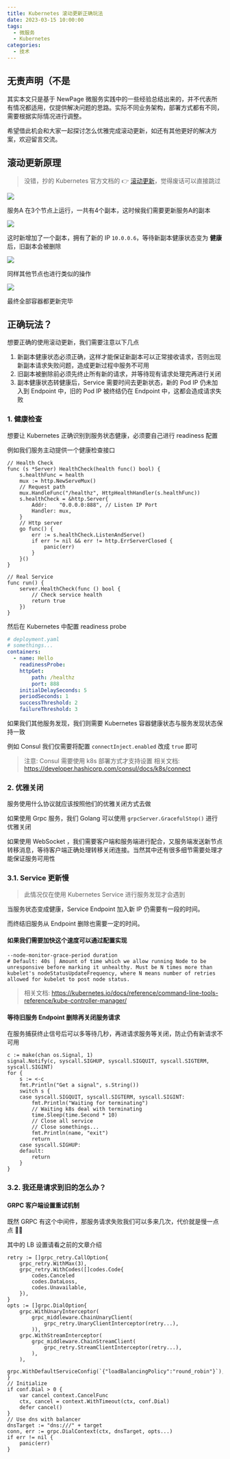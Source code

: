 ```yaml
---
title: Kubernetes 滚动更新正确玩法
date: 2023-03-15 10:00:00
tags:
  - 微服务
  - Kubernetes
categories:
  - 技术
---
```


## 无责声明（不是

其实本文只是基于 NewPage 微服务实践中的一些经验总结出来的，并不代表所有情况都适用，仅提供解决问题的思路。实际不同业务架构，部署方式都有不同，需要根据实际情况进行调整。

希望借此机会和大家一起探讨怎么优雅完成滚动更新，如还有其他更好的解决方案，欢迎留言交流。

## 滚动更新原理

> 没错，抄的 Kubernetes 官方文档的 👉 [滚动更新](https://kubernetes.io/zh-cn/docs/tutorials/kubernetes-basics/update/update-intro/)，觉得废话可以直接跳过

![](https://d33wubrfki0l68.cloudfront.net/30f75140a581110443397192d70a4cdb37df7bfc/fa906/docs/tutorials/kubernetes-basics/public/images/module_06_rollingupdates1.svg)

服务A 在3个节点上运行，一共有4个副本，这时候我们需要更新服务A的副本

![](https://d33wubrfki0l68.cloudfront.net/678bcc3281bfcc588e87c73ffdc73c7a8380aca9/703a2/docs/tutorials/kubernetes-basics/public/images/module_06_rollingupdates2.svg)

这时新增加了一个副本，拥有了新的 IP `10.0.0.6`，等待新副本健康状态变为 **健康** 后，旧副本会被删除

![](https://d33wubrfki0l68.cloudfront.net/9b57c000ea41aca21842da9e1d596cf22f1b9561/91786/docs/tutorials/kubernetes-basics/public/images/module_06_rollingupdates3.svg)

同样其他节点也进行类似的操作

![](https://d33wubrfki0l68.cloudfront.net/6d8bc1ebb4dc67051242bc828d3ae849dbeedb93/fbfa8/docs/tutorials/kubernetes-basics/public/images/module_06_rollingupdates4.svg)

最终全部容器都更新完毕

## 正确玩法？

想要正确的使用滚动更新，我们需要注意以下几点

1. 新副本健康状态必须正确，这样才能保证新副本可以正常接收请求，否则出现新副本请求失败问题，造成更新过程中服务不可用
2. 旧副本被删除前必须先终止所有新的请求，并等待现有请求处理完再进行关闭
3. 副本健康状态转健康后，Service 需要时间去更新状态，新的 Pod IP 仍未加入到 Endpoint 中，旧的 Pod IP 被终结仍在 Endpoint 中，这都会造成请求失败

### 1. 健康检查

想要让 Kubernetes 正确识别到服务状态健康，必须要自己进行 readiness 配置

例如我们服务主动提供一个健康检查接口

```golang
// Health Check
func (s *Server) HealthCheck(health func() bool) {
	s.healthFunc = health
	mux := http.NewServeMux()
    // Request path
	mux.HandleFunc("/healthz", HttpHealthHandler(s.healthFunc))
	s.healthCheck = &http.Server{
		Addr:    "0.0.0.0:888", // Listen IP Port
		Handler: mux,
	}
	// Http server
	go func() {
		err := s.healthCheck.ListenAndServe()
		if err != nil && err != http.ErrServerClosed {
			panic(err)
		}
	}()
}

// Real Service
func run() {
    server.HealthCheck(func () bool {
        // Check service health
        return true
    })
}
```

然后在 Kubernetes 中配置 readiness probe

```yaml
# deployment.yaml
# somethings...
containers:
  - name: Hello
    readinessProbe:
    httpGet:
        path: /healthz
        port: 888
    initialDelaySeconds: 5
    periodSeconds: 1
    successThreshold: 2
    failureThreshold: 3
```

如果我们其他服务发现，我们则需要 Kubernetes 容器健康状态与服务发现状态保持一致

例如 Consul 我们仅需要将配置 `connectInject.enabled` 改成 `true` 即可

> 注意: Consul 需要使用 k8s 部署方式才支持设置
> 相关文档: https://developer.hashicorp.com/consul/docs/k8s/connect

### 2. 优雅关闭

服务使用什么协议就应该按照他们的优雅关闭方式去做

如果使用 Grpc 服务，我们 Golang 可以使用 `grpcServer.GracefulStop()` 进行优雅关闭

如果使用 WebSocket ，我们需要客户端和服务端进行配合，又服务端发送新节点转移消息，等待客户端正确处理转移关闭连接。当然其中还有很多细节需要处理才能保证服务可用性

### 3.1. Service 更新慢

> 此情况仅在使用 Kubernetes Service 进行服务发现才会遇到

当服务状态变成健康，Service Endpoint 加入新 IP 仍需要有一段的时间。

而终结旧服务从 Endpoint 删除也需要一定的时间。

#### 如果我们需要加快这个速度可以通过配置实现

```
--node-monitor-grace-period duration
# Default: 40s | Amount of time which we allow running Node to be unresponsive before marking it unhealthy. Must be N times more than kubelet's nodeStatusUpdateFrequency, where N means number of retries allowed for kubelet to post node status.
```

> 相关文档: https://kubernetes.io/docs/reference/command-line-tools-reference/kube-controller-manager/

#### 等待旧服务 Endpoint 删除再关闭服务请求

在服务捕获终止信号后可以多等待几秒，再进请求服务等关闭，防止仍有新请求不可用

```golang
c := make(chan os.Signal, 1)
signal.Notify(c, syscall.SIGHUP, syscall.SIGQUIT, syscall.SIGTERM, syscall.SIGINT)
for {
    s := <-c
    fmt.Println("Get a signal", s.String())
    switch s {
    case syscall.SIGQUIT, syscall.SIGTERM, syscall.SIGINT:
        fmt.Println("Waiting for terminating")
        // Waiting k8s deal with terminating
        time.Sleep(time.Second * 10)
        // Close all service
        // Close somethings...
        fmt.Println(name, "exit")
        return
    case syscall.SIGHUP:
    default:
        return
    }
}
```

### 3.2. 我还是请求到旧的怎么办？

#### GRPC 客户端设置重试机制

既然 GRPC 有这个中间件，那服务请求失败我们可以多来几次，代价就是慢一点点 🤏🤏

其中的 LB 设置请看之前的文章介绍

```golang
retry := []grpc_retry.CallOption{
    grpc_retry.WithMax(3),
    grpc_retry.WithCodes([]codes.Code{
        codes.Canceled
		codes.DataLoss,
		codes.Unavailable,
	}),
}
opts := []grpc.DialOption{
    grpc.WithUnaryInterceptor(
        grpc_middleware.ChainUnaryClient(
            grpc_retry.UnaryClientInterceptor(retry...),
        )),
    grpc.WithStreamInterceptor(
        grpc_middleware.ChainStreamClient(
            grpc_retry.StreamClientInterceptor(retry...),
        ),
    ),
    grpc.WithDefaultServiceConfig(`{"loadBalancingPolicy":"round_robin"}`),
}
// Initialize
if conf.Dial > 0 {
    var cancel context.CancelFunc
    ctx, cancel = context.WithTimeout(ctx, conf.Dial)
    defer cancel()
}
// Use dns with balancer
dnsTarget := "dns:///" + target
conn, err := grpc.DialContext(ctx, dnsTarget, opts...)
if err != nil {
    panic(err)
}
```
